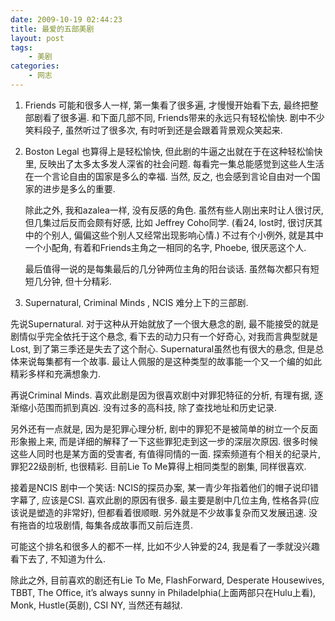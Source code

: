 ```yaml
---
date: 2009-10-19 02:44:23
title: 最爱的五部美剧
layout: post
tags:
    - 美剧
categories:
    - 网志
---
```


1. Friends
    可能和很多人一样, 第一集看了很多遍, 才慢慢开始看下去, 最终把整部剧看了很多遍. 和下面几部不同, Friends带来的永远只有轻松愉快. 剧中不少笑料段子, 虽然听过了很多次, 有时听到还是会跟着背景观众笑起来.

2. Boston Legal
    也算得上是轻松愉快, 但此剧的牛逼之出就在于在这种轻松愉快里, 反映出了太多太多发人深省的社会问题. 每看完一集总能感觉到这些人生活在一个言论自由的国家是多么的幸福. 当然, 反之, 也会感到言论自由对一个国家的进步是多么的重要.

    除此之外, 我和azalea一样, 没有反感的角色. 虽然有些人刚出来时让人很讨厌, 但几集过后反而会颇有好感, 比如 Jeffrey Coho同学. (看24, lost时, 很讨厌其中的个别人, 偏偏这些个别人又经常出现影响心情.) 不过有个小例外, 就是其中一个小配角, 有着和Friends主角之一相同的名字, Phoebe, 很厌恶这个人.

    最后值得一说的是每集最后的几分钟两位主角的阳台谈话. 虽然每次都只有短短几分钟, 但十分精彩.

3. Supernatural, Criminal Minds , NCIS
    难分上下的三部剧.

先说Supernatural. 对于这种从开始就放了一个很大悬念的剧, 最不能接受的就是剧情似乎完全依托于这个悬念, 看下去的动力只有一个好奇心, 对我而言典型就是Lost, 到了第三季还是失去了这个耐心. Supernatural虽然也有很大的悬念, 但是总体来说每集都有一个故事. 最让人佩服的是这种类型的故事能一个又一个编的如此精彩多样和充满想象力.

再说Criminal Minds. 喜欢此剧是因为很喜欢剧中对罪犯特征的分析, 有理有据, 逐渐缩小范围而抓到真凶. 没有过多的高科技, 除了查找地址和历史记录.

另外还有一点就是, 因为是犯罪心理分析, 剧中的罪犯不是被简单的树立一个反面形象搬上来, 而是详细的解释了一下这些罪犯走到这一步的深层次原因. 很多时候这些人同时也是某方面的受害者, 有值得同情的一面. 探索频道有个相关的纪录片, 罪犯22级剖析, 也很精彩. 目前Lie To Me算得上相同类型的剧集, 同样很喜欢.

接着是NCIS
剧中一个笑话: NCIS的探员办案, 某一青少年指着他们的帽子说印错字幕了, 应该是CSI.
喜欢此剧的原因有很多. 最主要是剧中几位主角, 性格各异(应该说是塑造的非常好), 但都看着很顺眼. 另外就是不少故事复杂而又发展迅速. 没有拖沓的垃圾剧情, 每集各成故事而又前后连贯.

可能这个排名和很多人的都不一样, 比如不少人钟爱的24, 我是看了一季就没兴趣看下去了, 不知道为什么.

除此之外, 目前喜欢的剧还有Lie To Me, FlashForward, Desperate Housewives, TBBT, The Office, it’s always sunny in Philadelphia(上面两部只在Hulu上看), Monk, Hustle(英剧), CSI NY, 当然还有越狱.
